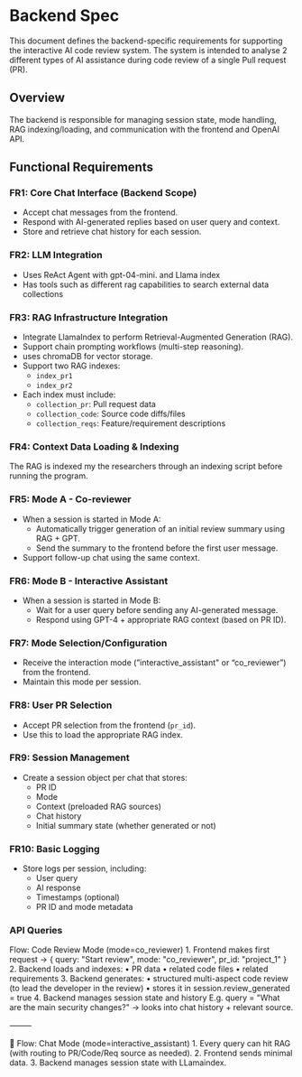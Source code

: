 
# Backend Spec

This document defines the backend-specific requirements for supporting the interactive AI code review system. The system is intended to analyse 2 different types of AI assistance during code review of a single Pull request (PR).

## Overview

The backend is responsible for managing session state, mode handling, RAG indexing/loading, and communication with the frontend and OpenAI API.

## Functional Requirements

### FR1: Core Chat Interface (Backend Scope)

- Accept chat messages from the frontend.
- Respond with AI-generated replies based on user query and context.
- Store and retrieve chat history for each session.

### FR2: LLM Integration

- Uses ReAct Agent with gpt-04-mini. and Llama index
- Has tools such as different rag capabilities to search external data collections 

### FR3: RAG Infrastructure Integration

- Integrate LlamaIndex to perform Retrieval-Augmented Generation (RAG).
- Support chain prompting workflows (multi-step reasoning).
- uses chromaDB for vector storage.
- Support two RAG indexes:
    - `index_pr1`
    - `index_pr2`
- Each index must include:
    - `collection_pr`: Pull request data
    - `collection_code`: Source code diffs/files
    - `collection_reqs`: Feature/requirement descriptions

### FR4: Context Data Loading & Indexing

The RAG is indexed my the researchers through an indexing script before running the program.

### FR5: Mode A - Co-reviewer

- When a session is started in Mode A:
    - Automatically trigger generation of an initial review summary using RAG + GPT.
    - Send the summary to the frontend before the first user message.
- Support follow-up chat using the same context.

### FR6: Mode B - Interactive Assistant

- When a session is started in Mode B:
    - Wait for a user query before sending any AI-generated message.
    - Respond using GPT-4 + appropriate RAG context (based on PR ID).

### FR7: Mode Selection/Configuration

- Receive the interaction mode (”interactive_assistant" or “co_reviewer”) from the frontend.
- Maintain this mode per session.

### FR8: User PR Selection

- Accept PR selection from the frontend (`pr_id`).
- Use this to load the appropriate RAG index.

### FR9: Session Management

- Create a session object per chat that stores:
    - PR ID
    - Mode
    - Context (preloaded RAG sources)
    - Chat history
    - Initial summary state (whether generated or not)

### FR10: Basic Logging

- Store logs per session, including:
    - User query
    - AI response
    - Timestamps (optional)
    - PR ID and mode metadata

### API Queries

Flow: Code Review Mode (mode=co_reviewer)
	1.	Frontend makes first request →
{ query: "Start review", mode: "co_reviewer", pr_id: "project_1" }
	2.	Backend loads and indexes:
	•	PR data
	•	related code files
	•	related requirements
	3.	Backend generates:
	•	structured multi-aspect code review (to lead the developer in the review)
	•	stores it in session.review_generated = true
	4.	Backend manages session state and history
E.g. query = "What are the main security changes?" → looks into chat history + relevant source.

⸻

💬 Flow: Chat Mode (mode=interactive_assistant)
	1.	Every query can hit RAG (with routing to PR/Code/Req source as needed).
	2.	Frontend sends minimal data.
	3.	Backend  manages session state with LLamaindex.